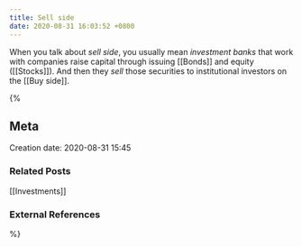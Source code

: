 ```yaml
---
title: Sell side
date: 2020-08-31 16:03:52 +0800
---
```


When you talk about *sell side*, you usually mean *investment banks* that work with companies raise capital through issuing [[Bonds]] and equity ([[Stocks]]). And then they *sell* those securities to institutional investors on the [[Buy side]].

{%
## Meta
Creation date: 2020-08-31 15:45

### Related Posts
[[Investments]]

### External References


%}